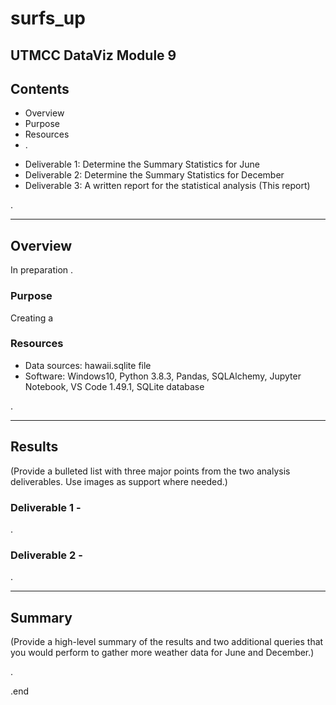 # surfs_up
UTMCC DataViz Module 9
---

## Contents 
  * Overview
   * Purpose
   * Resources
  * .
 
  
  - Deliverable 1: Determine the Summary Statistics for June
  - Deliverable 2: Determine the Summary Statistics for December
  - Deliverable 3: A written report for the statistical analysis (This report) 
  
.

---  

## Overview 
  
  In preparation . 

   ### Purpose
   Creating a 
   

   ### Resources
  * Data sources: hawaii.sqlite file
  * Software: Windows10, Python 3.8.3, Pandas, SQLAlchemy, Jupyter Notebook, VS Code 1.49.1, SQLite database
  

.
 
--- 

## Results
  (Provide a bulleted list with three major points from the two analysis deliverables. Use images as support where needed.)

  ### Deliverable 1 -
  
  
  
.

  ### Deliverable 2 -



.  

---


## Summary 
  (Provide a high-level summary of the results and two additional queries that you would perform to gather more weather data for June and December.)




.

.end 
